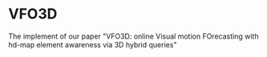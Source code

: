 # VFO3D
The implement of our paper "VFO3D: online Visual motion FOrecasting with hd-map element awareness via 3D hybrid queries"
